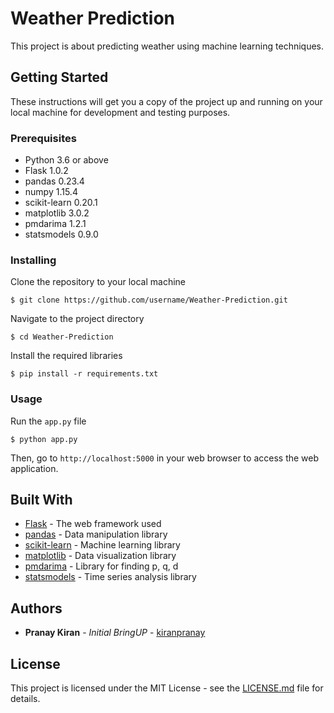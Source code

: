 # Weather Prediction

This project is about predicting weather using machine learning techniques.

## Getting Started

These instructions will get you a copy of the project up and running on your local machine for development and testing purposes.

### Prerequisites

- Python 3.6 or above
- Flask 1.0.2
- pandas 0.23.4
- numpy 1.15.4
- scikit-learn 0.20.1
- matplotlib 3.0.2
- pmdarima 1.2.1
- statsmodels 0.9.0

### Installing

Clone the repository to your local machine

```
$ git clone https://github.com/username/Weather-Prediction.git
```

Navigate to the project directory

```
$ cd Weather-Prediction
```

Install the required libraries

```
$ pip install -r requirements.txt
```

### Usage

Run the `app.py` file

```
$ python app.py
```

Then, go to `http://localhost:5000` in your web browser to access the web application.

## Built With

- [Flask](http://flask.pocoo.org/) - The web framework used
- [pandas](https://pandas.pydata.org/) - Data manipulation library
- [scikit-learn](https://scikit-learn.org/stable/) - Machine learning library
- [matplotlib](https://matplotlib.org/) - Data visualization library
- [pmdarima](https://pypi.org/project/pmdarima/) - Library for finding p, q, d
- [statsmodels](https://www.statsmodels.org/stable/index.html) - Time series analysis library

## Authors

- **Pranay Kiran** - _Initial BringUP_ - [kiranpranay](https://github.com/kiranpranay)

## License

This project is licensed under the MIT License - see the [LICENSE.md](LICENSE.md) file for details.
